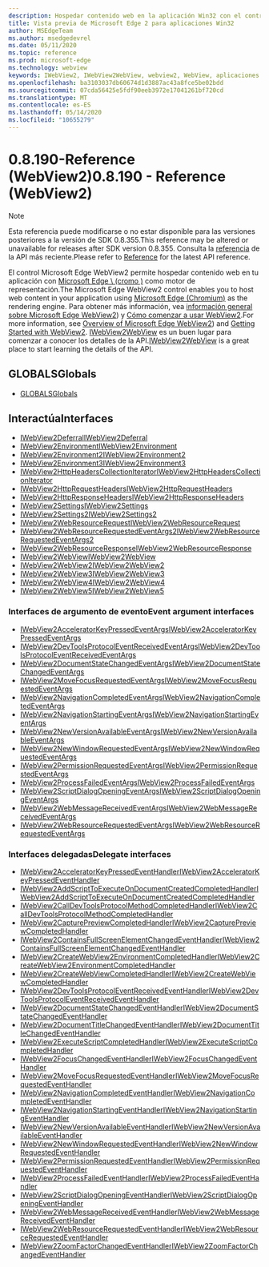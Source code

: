 ```yaml
---
description: Hospedar contenido web en la aplicación Win32 con el control de WebView 2 de Microsoft Edge
title: Vista previa de Microsoft Edge 2 para aplicaciones Win32
author: MSEdgeTeam
ms.author: msedgedevrel
ms.date: 05/11/2020
ms.topic: reference
ms.prod: microsoft-edge
ms.technology: webview
keywords: IWebView2, IWebView2WebView, webview2, WebView, aplicaciones Win32, Win32, Edge, ICoreWebView2, ICoreWebView2Host, control de explorador, HTML Edge
ms.openlocfilehash: ba3103037db60674d1d3887ac43a8fce5be02bdd
ms.sourcegitcommit: 07cda56425e5fdf90eeb3972e17041261bf720cd
ms.translationtype: MT
ms.contentlocale: es-ES
ms.lasthandoff: 05/14/2020
ms.locfileid: "10655279"
---
```

# <span data-ttu-id="9379b-104">0.8.190-Reference (WebView2)</span><span class="sxs-lookup"><span data-stu-id="9379b-104">0.8.190 - Reference (WebView2)</span></span>  

> [!NOTE]
> <span data-ttu-id="9379b-105">Esta referencia puede modificarse o no estar disponible para las versiones posteriores a la versión de SDK 0.8.355.</span><span class="sxs-lookup"><span data-stu-id="9379b-105">This reference may be altered or unavailable for releases after SDK version 0.8.355.</span></span>  <span data-ttu-id="9379b-106">Consulta la [referencia](../../webview2-api-reference.md) de la API más reciente.</span><span class="sxs-lookup"><span data-stu-id="9379b-106">Please refer to [Reference](../../webview2-api-reference.md) for the latest API reference.</span></span>

<span data-ttu-id="9379b-107">El control Microsoft Edge WebView2 permite hospedar contenido web en tu aplicación con [Microsoft Edge \ (cromo \)](https://www.microsoftedgeinsider.com) como motor de representación.</span><span class="sxs-lookup"><span data-stu-id="9379b-107">The Microsoft Edge WebView2 control enables you to host web content in your application using [Microsoft Edge \(Chromium\)](https://www.microsoftedgeinsider.com) as the rendering engine.</span></span>  <span data-ttu-id="9379b-108">Para obtener más información, vea [información general sobre Microsoft Edge WebView2](../../index.md)) y [Cómo comenzar a usar WebView2](../../gettingstarted/win32.md).</span><span class="sxs-lookup"><span data-stu-id="9379b-108">For more information, see [Overview of Microsoft Edge WebView2](../../index.md)) and [Getting Started with WebView2](../../gettingstarted/win32.md).</span></span>  <span data-ttu-id="9379b-109">[IWebView2WebView](0-8-190/IWebView2WebView.md) es un buen lugar para comenzar a conocer los detalles de la API.</span><span class="sxs-lookup"><span data-stu-id="9379b-109">[IWebView2WebView](0-8-190/IWebView2WebView.md) is a great place to start learning the details of the API.</span></span>  

## <span data-ttu-id="9379b-110">GLOBALS</span><span class="sxs-lookup"><span data-stu-id="9379b-110">Globals</span></span>  

*   [<span data-ttu-id="9379b-111">GLOBALS</span><span class="sxs-lookup"><span data-stu-id="9379b-111">Globals</span></span>](0-8-190/webview2-idl.md)  

## <span data-ttu-id="9379b-112">Interactúa</span><span class="sxs-lookup"><span data-stu-id="9379b-112">Interfaces</span></span>  
*   [<span data-ttu-id="9379b-113">IWebView2Deferral</span><span class="sxs-lookup"><span data-stu-id="9379b-113">IWebView2Deferral</span></span>](0-8-190/IWebView2Deferral.md)
*   [<span data-ttu-id="9379b-114">IWebView2Environment</span><span class="sxs-lookup"><span data-stu-id="9379b-114">IWebView2Environment</span></span>](0-8-190/IWebView2Environment.md)
*   [<span data-ttu-id="9379b-115">IWebView2Environment2</span><span class="sxs-lookup"><span data-stu-id="9379b-115">IWebView2Environment2</span></span>](0-8-190/IWebView2Environment2.md)
*   [<span data-ttu-id="9379b-116">IWebView2Environment3</span><span class="sxs-lookup"><span data-stu-id="9379b-116">IWebView2Environment3</span></span>](0-8-190/IWebView2Environment3.md)
*   [<span data-ttu-id="9379b-117">IWebView2HttpHeadersCollectionIterator</span><span class="sxs-lookup"><span data-stu-id="9379b-117">IWebView2HttpHeadersCollectionIterator</span></span>](0-8-190/IWebView2HttpHeadersCollectionIterator.md)
*   [<span data-ttu-id="9379b-118">IWebView2HttpRequestHeaders</span><span class="sxs-lookup"><span data-stu-id="9379b-118">IWebView2HttpRequestHeaders</span></span>](0-8-190/IWebView2HttpRequestHeaders.md)
*   [<span data-ttu-id="9379b-119">IWebView2HttpResponseHeaders</span><span class="sxs-lookup"><span data-stu-id="9379b-119">IWebView2HttpResponseHeaders</span></span>](0-8-190/IWebView2HttpResponseHeaders.md)
*   [<span data-ttu-id="9379b-120">IWebView2Settings</span><span class="sxs-lookup"><span data-stu-id="9379b-120">IWebView2Settings</span></span>](0-8-190/IWebView2Settings.md)
*   [<span data-ttu-id="9379b-121">IWebView2Settings2</span><span class="sxs-lookup"><span data-stu-id="9379b-121">IWebView2Settings2</span></span>](0-8-190/IWebView2Settings2.md)
*   [<span data-ttu-id="9379b-122">IWebView2WebResourceRequest</span><span class="sxs-lookup"><span data-stu-id="9379b-122">IWebView2WebResourceRequest</span></span>](0-8-190/IWebView2WebResourceRequest.md)
*   [<span data-ttu-id="9379b-123">IWebView2WebResourceRequestedEventArgs2</span><span class="sxs-lookup"><span data-stu-id="9379b-123">IWebView2WebResourceRequestedEventArgs2</span></span>](0-8-190/IWebView2WebResourceRequestedEventArgs2.md)
*   [<span data-ttu-id="9379b-124">IWebView2WebResourceResponse</span><span class="sxs-lookup"><span data-stu-id="9379b-124">IWebView2WebResourceResponse</span></span>](0-8-190/IWebView2WebResourceResponse.md)
*   [<span data-ttu-id="9379b-125">IWebView2WebView</span><span class="sxs-lookup"><span data-stu-id="9379b-125">IWebView2WebView</span></span>](0-8-190/IWebView2WebView.md)
*   [<span data-ttu-id="9379b-126">IWebView2WebView2</span><span class="sxs-lookup"><span data-stu-id="9379b-126">IWebView2WebView2</span></span>](0-8-190/IWebView2WebView2.md)
*   [<span data-ttu-id="9379b-127">IWebView2WebView3</span><span class="sxs-lookup"><span data-stu-id="9379b-127">IWebView2WebView3</span></span>](0-8-190/IWebView2WebView3.md)
*   [<span data-ttu-id="9379b-128">IWebView2WebView4</span><span class="sxs-lookup"><span data-stu-id="9379b-128">IWebView2WebView4</span></span>](0-8-190/IWebView2WebView4.md)
*   [<span data-ttu-id="9379b-129">IWebView2WebView5</span><span class="sxs-lookup"><span data-stu-id="9379b-129">IWebView2WebView5</span></span>](0-8-190/IWebView2WebView5.md)

### <span data-ttu-id="9379b-130">Interfaces de argumento de evento</span><span class="sxs-lookup"><span data-stu-id="9379b-130">Event argument interfaces</span></span>

*   [<span data-ttu-id="9379b-131">IWebView2AcceleratorKeyPressedEventArgs</span><span class="sxs-lookup"><span data-stu-id="9379b-131">IWebView2AcceleratorKeyPressedEventArgs</span></span>](0-8-190/IWebView2AcceleratorKeyPressedEventArgs.md)
*   [<span data-ttu-id="9379b-132">IWebView2DevToolsProtocolEventReceivedEventArgs</span><span class="sxs-lookup"><span data-stu-id="9379b-132">IWebView2DevToolsProtocolEventReceivedEventArgs</span></span>](0-8-190/IWebView2DevToolsProtocolEventReceivedEventArgs.md)
*   [<span data-ttu-id="9379b-133">IWebView2DocumentStateChangedEventArgs</span><span class="sxs-lookup"><span data-stu-id="9379b-133">IWebView2DocumentStateChangedEventArgs</span></span>](0-8-190/IWebView2DocumentStateChangedEventArgs.md)
*   [<span data-ttu-id="9379b-134">IWebView2MoveFocusRequestedEventArgs</span><span class="sxs-lookup"><span data-stu-id="9379b-134">IWebView2MoveFocusRequestedEventArgs</span></span>](0-8-190/IWebView2MoveFocusRequestedEventArgs.md)
*   [<span data-ttu-id="9379b-135">IWebView2NavigationCompletedEventArgs</span><span class="sxs-lookup"><span data-stu-id="9379b-135">IWebView2NavigationCompletedEventArgs</span></span>](0-8-190/IWebView2NavigationCompletedEventArgs.md)
*   [<span data-ttu-id="9379b-136">IWebView2NavigationStartingEventArgs</span><span class="sxs-lookup"><span data-stu-id="9379b-136">IWebView2NavigationStartingEventArgs</span></span>](0-8-190/IWebView2NavigationStartingEventArgs.md)
*   [<span data-ttu-id="9379b-137">IWebView2NewVersionAvailableEventArgs</span><span class="sxs-lookup"><span data-stu-id="9379b-137">IWebView2NewVersionAvailableEventArgs</span></span>](0-8-190/IWebView2NewVersionAvailableEventArgs.md)
*   [<span data-ttu-id="9379b-138">IWebView2NewWindowRequestedEventArgs</span><span class="sxs-lookup"><span data-stu-id="9379b-138">IWebView2NewWindowRequestedEventArgs</span></span>](0-8-190/IWebView2NewWindowRequestedEventArgs.md)
*   [<span data-ttu-id="9379b-139">IWebView2PermissionRequestedEventArgs</span><span class="sxs-lookup"><span data-stu-id="9379b-139">IWebView2PermissionRequestedEventArgs</span></span>](0-8-190/IWebView2PermissionRequestedEventArgs.md)
*   [<span data-ttu-id="9379b-140">IWebView2ProcessFailedEventArgs</span><span class="sxs-lookup"><span data-stu-id="9379b-140">IWebView2ProcessFailedEventArgs</span></span>](0-8-190/IWebView2ProcessFailedEventArgs.md)
*   [<span data-ttu-id="9379b-141">IWebView2ScriptDialogOpeningEventArgs</span><span class="sxs-lookup"><span data-stu-id="9379b-141">IWebView2ScriptDialogOpeningEventArgs</span></span>](0-8-190/IWebView2ScriptDialogOpeningEventArgs.md)
*   [<span data-ttu-id="9379b-142">IWebView2WebMessageReceivedEventArgs</span><span class="sxs-lookup"><span data-stu-id="9379b-142">IWebView2WebMessageReceivedEventArgs</span></span>](0-8-190/IWebView2WebMessageReceivedEventArgs.md)
*   [<span data-ttu-id="9379b-143">IWebView2WebResourceRequestedEventArgs</span><span class="sxs-lookup"><span data-stu-id="9379b-143">IWebView2WebResourceRequestedEventArgs</span></span>](0-8-190/IWebView2WebResourceRequestedEventArgs.md)

### <span data-ttu-id="9379b-144">Interfaces delegadas</span><span class="sxs-lookup"><span data-stu-id="9379b-144">Delegate interfaces</span></span>

*   [<span data-ttu-id="9379b-145">IWebView2AcceleratorKeyPressedEventHandler</span><span class="sxs-lookup"><span data-stu-id="9379b-145">IWebView2AcceleratorKeyPressedEventHandler</span></span>](0-8-190/IWebView2AcceleratorKeyPressedEventHandler.md)
*   [<span data-ttu-id="9379b-146">IWebView2AddScriptToExecuteOnDocumentCreatedCompletedHandler</span><span class="sxs-lookup"><span data-stu-id="9379b-146">IWebView2AddScriptToExecuteOnDocumentCreatedCompletedHandler</span></span>](0-8-190/IWebView2AddScriptToExecuteOnDocumentCreatedCompletedHandler.md)
*   [<span data-ttu-id="9379b-147">IWebView2CallDevToolsProtocolMethodCompletedHandler</span><span class="sxs-lookup"><span data-stu-id="9379b-147">IWebView2CallDevToolsProtocolMethodCompletedHandler</span></span>](0-8-190/IWebView2CallDevToolsProtocolMethodCompletedHandler.md)
*   [<span data-ttu-id="9379b-148">IWebView2CapturePreviewCompletedHandler</span><span class="sxs-lookup"><span data-stu-id="9379b-148">IWebView2CapturePreviewCompletedHandler</span></span>](0-8-190/IWebView2CapturePreviewCompletedHandler.md)
*   [<span data-ttu-id="9379b-149">IWebView2ContainsFullScreenElementChangedEventHandler</span><span class="sxs-lookup"><span data-stu-id="9379b-149">IWebView2ContainsFullScreenElementChangedEventHandler</span></span>](0-8-190/IWebView2ContainsFullScreenElementChangedEventHandler.md)
*   [<span data-ttu-id="9379b-150">IWebView2CreateWebView2EnvironmentCompletedHandler</span><span class="sxs-lookup"><span data-stu-id="9379b-150">IWebView2CreateWebView2EnvironmentCompletedHandler</span></span>](0-8-190/IWebView2CreateWebView2EnvironmentCompletedHandler.md)
*   [<span data-ttu-id="9379b-151">IWebView2CreateWebViewCompletedHandler</span><span class="sxs-lookup"><span data-stu-id="9379b-151">IWebView2CreateWebViewCompletedHandler</span></span>](0-8-190/IWebView2CreateWebViewCompletedHandler.md)
*   [<span data-ttu-id="9379b-152">IWebView2DevToolsProtocolEventReceivedEventHandler</span><span class="sxs-lookup"><span data-stu-id="9379b-152">IWebView2DevToolsProtocolEventReceivedEventHandler</span></span>](0-8-190/IWebView2DevToolsProtocolEventReceivedEventHandler.md)
*   [<span data-ttu-id="9379b-153">IWebView2DocumentStateChangedEventHandler</span><span class="sxs-lookup"><span data-stu-id="9379b-153">IWebView2DocumentStateChangedEventHandler</span></span>](0-8-190/IWebView2DocumentStateChangedEventHandler.md)
*   [<span data-ttu-id="9379b-154">IWebView2DocumentTitleChangedEventHandler</span><span class="sxs-lookup"><span data-stu-id="9379b-154">IWebView2DocumentTitleChangedEventHandler</span></span>](0-8-190/IWebView2DocumentTitleChangedEventHandler.md)
*   [<span data-ttu-id="9379b-155">IWebView2ExecuteScriptCompletedHandler</span><span class="sxs-lookup"><span data-stu-id="9379b-155">IWebView2ExecuteScriptCompletedHandler</span></span>](0-8-190/IWebView2ExecuteScriptCompletedHandler.md)
*   [<span data-ttu-id="9379b-156">IWebView2FocusChangedEventHandler</span><span class="sxs-lookup"><span data-stu-id="9379b-156">IWebView2FocusChangedEventHandler</span></span>](0-8-190/IWebView2FocusChangedEventHandler.md)
*   [<span data-ttu-id="9379b-157">IWebView2MoveFocusRequestedEventHandler</span><span class="sxs-lookup"><span data-stu-id="9379b-157">IWebView2MoveFocusRequestedEventHandler</span></span>](0-8-190/IWebView2MoveFocusRequestedEventHandler.md)
*   [<span data-ttu-id="9379b-158">IWebView2NavigationCompletedEventHandler</span><span class="sxs-lookup"><span data-stu-id="9379b-158">IWebView2NavigationCompletedEventHandler</span></span>](0-8-190/IWebView2NavigationCompletedEventHandler.md)
*   [<span data-ttu-id="9379b-159">IWebView2NavigationStartingEventHandler</span><span class="sxs-lookup"><span data-stu-id="9379b-159">IWebView2NavigationStartingEventHandler</span></span>](0-8-190/IWebView2NavigationStartingEventHandler.md)
*   [<span data-ttu-id="9379b-160">IWebView2NewVersionAvailableEventHandler</span><span class="sxs-lookup"><span data-stu-id="9379b-160">IWebView2NewVersionAvailableEventHandler</span></span>](0-8-190/IWebView2NewVersionAvailableEventHandler.md)
*   [<span data-ttu-id="9379b-161">IWebView2NewWindowRequestedEventHandler</span><span class="sxs-lookup"><span data-stu-id="9379b-161">IWebView2NewWindowRequestedEventHandler</span></span>](0-8-190/IWebView2NewWindowRequestedEventHandler.md)
*   [<span data-ttu-id="9379b-162">IWebView2PermissionRequestedEventHandler</span><span class="sxs-lookup"><span data-stu-id="9379b-162">IWebView2PermissionRequestedEventHandler</span></span>](0-8-190/IWebView2PermissionRequestedEventHandler.md)
*   [<span data-ttu-id="9379b-163">IWebView2ProcessFailedEventHandler</span><span class="sxs-lookup"><span data-stu-id="9379b-163">IWebView2ProcessFailedEventHandler</span></span>](0-8-190/IWebView2ProcessFailedEventHandler.md)
*   [<span data-ttu-id="9379b-164">IWebView2ScriptDialogOpeningEventHandler</span><span class="sxs-lookup"><span data-stu-id="9379b-164">IWebView2ScriptDialogOpeningEventHandler</span></span>](0-8-190/IWebView2ScriptDialogOpeningEventHandler.md)
*   [<span data-ttu-id="9379b-165">IWebView2WebMessageReceivedEventHandler</span><span class="sxs-lookup"><span data-stu-id="9379b-165">IWebView2WebMessageReceivedEventHandler</span></span>](0-8-190/IWebView2WebMessageReceivedEventHandler.md)
*   [<span data-ttu-id="9379b-166">IWebView2WebResourceRequestedEventHandler</span><span class="sxs-lookup"><span data-stu-id="9379b-166">IWebView2WebResourceRequestedEventHandler</span></span>](0-8-190/IWebView2WebResourceRequestedEventHandler.md)
*   [<span data-ttu-id="9379b-167">IWebView2ZoomFactorChangedEventHandler</span><span class="sxs-lookup"><span data-stu-id="9379b-167">IWebView2ZoomFactorChangedEventHandler</span></span>](0-8-190/IWebView2ZoomFactorChangedEventHandler.md)
